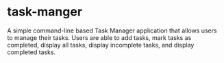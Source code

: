 # task-manger
A simple command-line based Task Manager application that allows users to manage their tasks. Users are able to add tasks, mark tasks as completed, display all tasks, display incomplete tasks, and display completed tasks.
